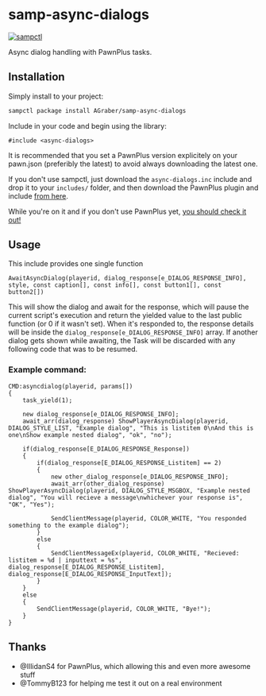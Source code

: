 # samp-async-dialogs

[![sampctl](https://shields.southcla.ws/badge/sampctl-samp--async--dialogs-2f2f2f.svg?style=for-the-badge)](https://github.com/AGraber/samp-async-dialogs)

Async dialog handling with PawnPlus tasks.

## Installation

Simply install to your project:

```bash
sampctl package install AGraber/samp-async-dialogs
```

Include in your code and begin using the library:

```pawn
#include <async-dialogs>
```

It is recommended that you set a PawnPlus version explicitely on your pawn.json
(preferibly the latest) to avoid always downloading the latest one.

If you don't use sampctl, just download the `async-dialogs.inc` include and
drop it to your `includes/` folder, and then download the PawnPlus plugin and
include [from here](https://github.com/IllidanS4/PawnPlus/releases).

While you're on it and if you don't use PawnPlus yet,
[you should check it out!](https://github.com/IllidanS4/PawnPlus/blob/master/README.md)

## Usage

This include provides one single function
```pawn
AwaitAsyncDialog(playerid, dialog_response[e_DIALOG_RESPONSE_INFO], style, const caption[], const info[], const button1[], const button2[])
```

This will show the dialog and await for the response, which will pause the
current script's execution and return the yielded value to the last public
function (or 0 if it wasn't set). When it's responded to, the response details
will be inside the `dialog_response[e_DIALOG_RESPONSE_INFO]` array. If another
dialog gets shown while awaiting, the Task will be discarded with any following
code that was to be resumed.

### Example command:
```pawn
CMD:asyncdialog(playerid, params[])
{
	task_yield(1);

	new dialog_response[e_DIALOG_RESPONSE_INFO];
	await_arr(dialog_response) ShowPlayerAsyncDialog(playerid, DIALOG_STYLE_LIST, "Example dialog", "This is listitem 0\nAnd this is one\nShow example nested dialog", "ok", "no");

	if(dialog_response[E_DIALOG_RESPONSE_Response])
	{
		if(dialog_response[E_DIALOG_RESPONSE_Listitem] == 2)
		{
			new other_dialog_response[e_DIALOG_RESPONSE_INFO];
			await_arr(other_dialog_response) ShowPlayerAsyncDialog(playerid, DIALOG_STYLE_MSGBOX, "Example nested dialog", "You will recieve a message\nwhichever your response is", "OK", "Yes");

			SendClientMessage(playerid, COLOR_WHITE, "You responded something to the example dialog");
		}
		else
		{
			SendClientMessageEx(playerid, COLOR_WHITE, "Recieved: listitem = %d | inputtext = %s", dialog_response[E_DIALOG_RESPONSE_Listitem], dialog_response[E_DIALOG_RESPONSE_InputText]);
		}
	}
	else
	{
		SendClientMessage(playerid, COLOR_WHITE, "Bye!");
	}
}
```

## Thanks
* @IllidanS4 for PawnPlus, which allowing this and even more awesome stuff
* @TommyB123 for helping me test it out on a real environment

